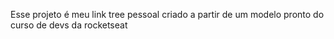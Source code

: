 Esse projeto é meu link tree pessoal criado a partir de um modelo pronto do curso de devs da rocketseat

